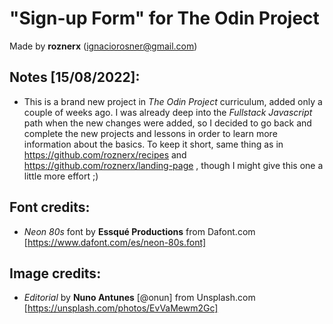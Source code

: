 # "Sign-up Form" for The Odin Project

Made by **roznerx** (ignaciorosner@gmail.com)

## Notes [15/08/2022]:

- This is a brand new project in *The Odin Project* curriculum, added only a couple of weeks ago. I was already deep into the *Fullstack Javascript* path when the new changes were added, so I decided to go back and complete the new projects and lessons in order to learn more information about the basics. To keep it short, same thing as in https://github.com/roznerx/recipes and https://github.com/roznerx/landing-page , though I might give this one a little more effort ;)

## Font credits:

- *Neon 80s* font by **Essqué Productions** from Dafont.com [https://www.dafont.com/es/neon-80s.font]

## Image credits:

- *Editorial* by **Nuno Antunes** [@onun] from Unsplash.com [https://unsplash.com/photos/EvVaMewm2Gc]